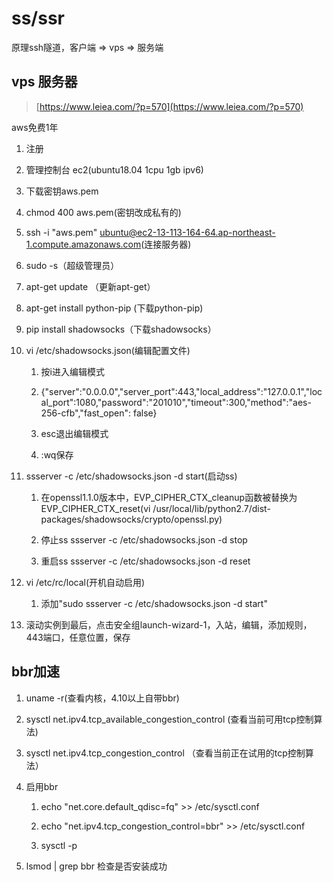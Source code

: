 # ss/ssr

原理ssh隧道，客户端 => vps => 服务端

## vps 服务器

> [https://www.leiea.com/?p=570](https://www.leiea.com/?p=570)

aws免费1年

1. 注册

2. 管理控制台 ec2(ubuntu18.04 1cpu 1gb ipv6)

3. 下载密钥aws.pem

4. chmod 400 aws.pem(密钥改成私有的)

5. ssh -i "aws.pem" ubuntu@ec2-13-113-164-64.ap-northeast-1.compute.amazonaws.com(连接服务器)

6. sudo -s（超级管理员）

7. apt-get update （更新apt-get）

8. apt-get install python-pip (下载python-pip)

9. pip install shadowsocks（下载shadowsocks）

10. vi /etc/shadowsocks.json(编辑配置文件)

    1. 按i进入编辑模式

    2. {"server":"0.0.0.0","server_port":443,"local_address":"127.0.0.1","local_port":1080,"password":"201010","timeout":300,"method":"aes-256-cfb","fast_open": false}

    3. esc退出编辑模式

    4. :wq保存

11. ssserver -c /etc/shadowsocks.json -d start(启动ss)

    1. 在openssl1.1.0版本中，EVP_CIPHER_CTX_cleanup函数被替换为EVP_CIPHER_CTX_reset(vi /usr/local/lib/python2.7/dist-packages/shadowsocks/crypto/openssl.py)

    2. 停止ss ssserver -c /etc/shadowsocks.json -d stop

    3. 重启ss ssserver -c /etc/shadowsocks.json -d reset

12. vi /etc/rc/local(开机自动启用)

    1. 添加"sudo ssserver -c /etc/shadowsocks.json -d start"

13. 滚动实例到最后，点击安全组launch-wizard-1，入站，编辑，添加规则，443端口，任意位置，保存

## bbr加速

1. uname -r(查看内核，4.10以上自带bbr)

2. sysctl net.ipv4.tcp_available_congestion_control (查看当前可用tcp控制算法)

3. sysctl net.ipv4.tcp_congestion_control （查看当前正在试用的tcp控制算法）

4. 启用bbr

    1. echo "net.core.default_qdisc=fq" >> /etc/sysctl.conf

    2. echo "net.ipv4.tcp_congestion_control=bbr" >> /etc/sysctl.conf

    3. sysctl -p

5. lsmod | grep bbr 检查是否安装成功
